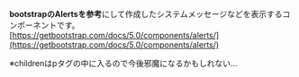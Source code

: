 **bootstrapのAlertsを参考**にして作成したシステムメッセージなどを表示するコンポーネントです。  
[https://getbootstrap.com/docs/5.0/components/alerts/](https://getbootstrap.com/docs/5.0/components/alerts/)

※childrenはpタグの中に入るので今後邪魔になるかもしれない...